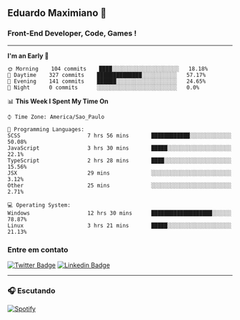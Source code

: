 ## Eduardo Maximiano 👋

### Front-End Developer, Code, Games !

---

<!--START_SECTION:waka-->
**I'm an Early 🐤** 

```text
🌞 Morning    104 commits    ████░░░░░░░░░░░░░░░░░░░░░   18.18% 
🌆 Daytime    327 commits    ██████████████░░░░░░░░░░░   57.17% 
🌃 Evening    141 commits    ██████░░░░░░░░░░░░░░░░░░░   24.65% 
🌙 Night      0 commits      ░░░░░░░░░░░░░░░░░░░░░░░░░   0.0%

```


📊 **This Week I Spent My Time On** 

```text
⌚︎ Time Zone: America/Sao_Paulo

💬 Programming Languages: 
SCSS                     7 hrs 56 mins       ████████████░░░░░░░░░░░░░   50.08% 
JavaScript               3 hrs 30 mins       █████░░░░░░░░░░░░░░░░░░░░   22.1% 
TypeScript               2 hrs 28 mins       ████░░░░░░░░░░░░░░░░░░░░░   15.56% 
JSX                      29 mins             ░░░░░░░░░░░░░░░░░░░░░░░░░   3.12% 
Other                    25 mins             ░░░░░░░░░░░░░░░░░░░░░░░░░   2.71%

💻 Operating System: 
Windows                  12 hrs 30 mins      ███████████████████░░░░░░   78.87% 
Linux                    3 hrs 21 mins       █████░░░░░░░░░░░░░░░░░░░░   21.13%

```


<!--END_SECTION:waka-->

### Entre em contato

[![Twitter Badge](https://img.shields.io/badge/-@edmaxi-1ca0f1?style=flat-square&labelColor=1ca0f1&logo=twitter&logoColor=white&link=https://twitter.com/edmaxi)](https://twitter.com/edmaxi)
[![Linkedin Badge](https://img.shields.io/badge/-Eduardo_Maximiano-0077B5?style=flat-square&logo=Linkedin&logoColor=white&link=https://www.linkedin.com/in/maximiano-eduardo)](https://www.linkedin.com/in/maximiano-eduardo)

---

### 🎧 Escutando
[![Spotify](https://novatorem-sandy.vercel.app/api/spotify)](https://open.spotify.com/user/comgigo)
